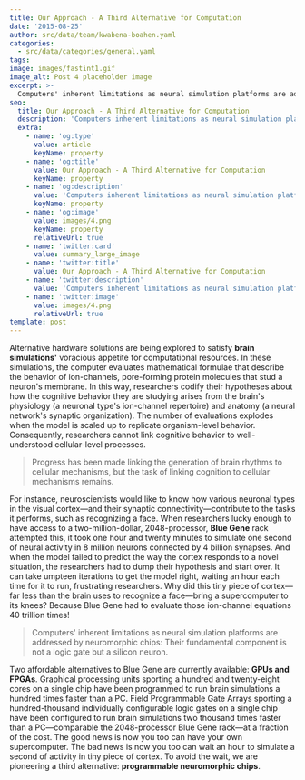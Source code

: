 ```yaml
---
title: Our Approach - A Third Alternative for Computation
date: '2015-08-25'
author: src/data/team/kwabena-boahen.yaml
categories:
  - src/data/categories/general.yaml
tags:
image: images/fastint1.gif
image_alt: Post 4 placeholder image
excerpt: >-
  Computers' inherent limitations as neural simulation platforms are addressed by neuromorphic chips: Their fundamental component is not a logic gate but a silicon neuron.
seo:
  title: Our Approach - A Third Alternative for Computation
  description: 'Computers inherent limitations as neural simulation platforms are addressed by neuromorphic chips'
  extra:
    - name: 'og:type'
      value: article
      keyName: property
    - name: 'og:title'
      value: Our Approach - A Third Alternative for Computation
      keyName: property
    - name: 'og:description'
      value: 'Computers inherent limitations as neural simulation platforms are addressed by neuromorphic chips'
      keyName: property
    - name: 'og:image'
      value: images/4.png
      keyName: property
      relativeUrl: true
    - name: 'twitter:card'
      value: summary_large_image
    - name: 'twitter:title'
      value: Our Approach - A Third Alternative for Computation
    - name: 'twitter:description'
      value: 'Computers inherent limitations as neural simulation platforms are addressed by neuromorphic chips'
    - name: 'twitter:image'
      value: images/4.png
      relativeUrl: true
template: post
---
```


Alternative hardware solutions are being explored to satisfy **brain simulations'** voracious appetite for computational resources. In these simulations, the computer evaluates mathematical formulae that describe the behavior of ion-channels, pore-forming protein molecules that stud a neuron's membrane. In this way, researchers codify their hypotheses about how the cognitive behavior they are studying arises from the brain's physiology (a neuronal type's ion-channel repertoire) and anatomy (a neural network's synaptic organization). The number of evaluations explodes when the model is scaled up to replicate organism-level behavior. Consequently, researchers cannot link cognitive behavior to well-understood cellular-level processes.

> Progress has been made linking the generation of brain rhythms to cellular mechanisms, but the task of linking cognition to cellular mechanisms remains.

For instance, neuroscientists would like to know how various neuronal types in the visual cortex—and their synaptic connectivity—contribute to the tasks it performs, such as recognizing a face. When researchers lucky enough to have access to a two-million-dollar, 2048-processor, **Blue Gene** rack attempted this, it took one hour and twenty minutes to simulate one second of neural activity in 8 million neurons connected by 4 billion synapses. And when the model failed to predict the way the cortex responds to a novel situation, the researchers had to dump their hypothesis and start over. It can take umpteen iterations to get the model right, waiting an hour each time for it to run, frustrating researchers. Why did this tiny piece of cortex—far less than the brain uses to recognize a face—bring a supercomputer to its knees? Because Blue Gene had to evaluate those ion-channel equations 40 trillion times!

> Computers' inherent limitations as neural simulation platforms are addressed by neuromorphic chips: Their fundamental component is not a logic gate but a silicon neuron.

Two affordable alternatives to Blue Gene are currently available: **GPUs and FPGAs**. Graphical processing units sporting a hundred and twenty-eight cores on a single chip have been programmed to run brain simulations a hundred times faster than a PC. Field Programmable Gate Arrays sporting a hundred-thousand individually configurable logic gates on a single chip have been configured to run brain simulations two thousand times faster than a PC—comparable the 2048-processor Blue Gene rack—at a fraction of the cost. The good news is now you too can have your own supercomputer. The bad news is now you too can wait an hour to simulate a second of activity in tiny piece of cortex. To avoid the wait, we are pioneering a third alternative: **programmable neuromorphic chips**.

